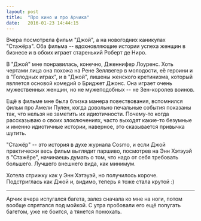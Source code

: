 ```yaml
---
layout: post
title:  "Про кино и про Арчика"
date:   2016-01-23 14:44:15
---
```


Вчера посмотрела фильм "Джой", а на новогодних каникулах "Стажёра". Оба фильма -- вдохновляющие истории успеха женщин в бизнесе и в обоих играет старенький Роберт де Ниро.

В "Джой" мне понравилась, конечно, Дженнифер Лоуренс. Хоть чертами лица она похожа на Рене Зеллвегер в молодости, её героини и в "Голодных играх", и в "Джой", лишены женского кретинизма, который является основой комедий о Бриджет Джонс. Она играет очень мужественных женщин, но не мужеподобных -- не Зен-королев воинов.

Ещё в фильме мне была близка манера повествования, вспомнился фильм про Амели Пулен, когда довольно печальные события показаны так, что нельзя не заметить их идиотичности. Почему-то когда рассказываю о своих злоключениях, часто выходят какие-то безумные и именно идиотичные истории, наверное, это сказывается привычка шутить.

"Стажёр" -- это история в духе журнала Cosmo, и если Джой практически весь фильм выглядит паршиво, посмотрев на Энн Хэтэуэй в "Стажёре", начинаешь думать о том, что надо от себя требовать большего. Лучшего внешнего вида, как минимум.

Хотела стрижку как у Энн Хэтэуэй, но получилось короче. Подстриглась как Джой и, видимо, теперь я тоже стала крутой :)

***

Арчик вчера испугался багета, залез сначала ко мне на ноги, потом вообще спрятался под мойкой. С утра пробовали его ещё попугать багетом, уже не боится, а тянется понюхать.




